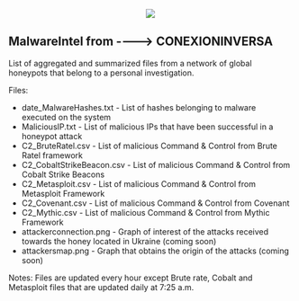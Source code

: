 <p align="center">
  <img src="https://user-images.githubusercontent.com/29124284/180993282-2bac97c5-f9a8-4bb8-ba9a-8dcfe4116c57.JPG"/>
</p>

## MalwareIntel from ----> CONEXIONINVERSA

List of aggregated and summarized files from a network of global honeypots that belong to a personal investigation.

Files:
  * date_MalwareHashes.txt - List of hashes belonging to malware executed on the system
  * MaliciousIP.txt - List of malicious IPs that have been successful in a honeypot attack
  * C2_BruteRatel.csv - List of malicious Command & Control from Brute Ratel framework
  * C2_CobaltStrikeBeacon.csv - List of malicious Command & Control from Cobalt Strike Beacons
  * C2_Metasploit.csv - List of malicious Command & Control from Metasploit Framework
  * C2_Covenant.csv - List of malicious Command & Control from Covenant
  * C2_Mythic.csv - List of malicious Command & Control from Mythic Framework  
  * attackerconnection.png - Graph of interest of the attacks received towards the honey located in Ukraine (coming soon)
  * attackersmap.png - Graph that obtains the origin of the attacks (coming soon)
  
Notes:
Files are updated every hour except Brute rate, Cobalt and Metasploit files that are updated daily at 7:25 a.m.
